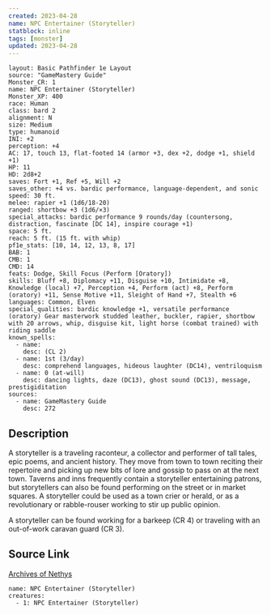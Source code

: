 ```yaml
---
created: 2023-04-28
name: NPC Entertainer (Storyteller)
statblock: inline
tags: [monster]
updated: 2023-04-28
---
```

```statblock
layout: Basic Pathfinder 1e Layout
source: "GameMastery Guide"
Monster_CR: 1
name: NPC Entertainer (Storyteller)
Monster_XP: 400
race: Human
class: bard 2
alignment: N
size: Medium
type: humanoid
INI: +2
perception: +4
AC: 17, touch 13, flat-footed 14 (armor +3, dex +2, dodge +1, shield +1)
HP: 11
HD: 2d8+2
saves: Fort +1, Ref +5, Will +2
saves_other: +4 vs. bardic performance, language-dependent, and sonic
speed: 30 ft.
melee: rapier +1 (1d6/18-20)
ranged: shortbow +3 (1d6/×3)
special_attacks: bardic performance 9 rounds/day (countersong, distraction, fascinate [DC 14], inspire courage +1)
space: 5 ft.
reach: 5 ft. (15 ft. with whip)
pf1e_stats: [10, 14, 12, 13, 8, 17]
BAB: 1
CMB: 1
CMD: 14
feats: Dodge, Skill Focus (Perform [Oratory])
skills: Bluff +8, Diplomacy +11, Disguise +10, Intimidate +8, Knowledge (local) +7, Perception +4, Perform (act) +8, Perform (oratory) +11, Sense Motive +11, Sleight of Hand +7, Stealth +6
languages: Common, Elven
special_qualities: bardic knowledge +1, versatile performance (oratory) Gear masterwork studded leather, buckler, rapier, shortbow with 20 arrows, whip, disguise kit, light horse (combat trained) with riding saddle
known_spells:
  - name:
    desc: (CL 2)
  - name: 1st (3/day)
    desc: comprehend languages, hideous laughter (DC14), ventriloquism
  - name: 0 (at-will)
    desc: dancing lights, daze (DC13), ghost sound (DC13), message, prestigiditation
sources:
  - name: GameMastery Guide
    desc: 272
```
## Description
A storyteller is a traveling raconteur, a collector and performer of tall tales, epic poems, and ancient history. They move from town to town reciting their repertoire and picking up new bits of lore and gossip to pass on at the next town. Taverns and inns frequently contain a storyteller entertaining patrons, but storytellers can also be found performing on the street or in market squares. A storyteller could be used as a town crier or herald, or as a revolutionary or rabble-rouser working to stir up public opinion.

A storyteller can be found working for a barkeep (CR 4) or traveling with an out-of-work caravan guard (CR 3).
## Source Link
[Archives of Nethys](https://aonprd.com/NPCDisplay.aspx?ItemName=Entertainer%20(Storyteller))
```encounter-table
name: NPC Entertainer (Storyteller)
creatures:
  - 1: NPC Entertainer (Storyteller)
```
